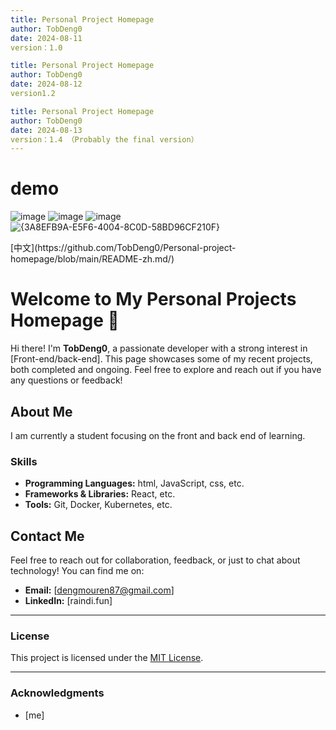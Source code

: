 ```yaml
---
title: Personal Project Homepage
author: TobDeng0
date: 2024-08-11
version：1.0

title: Personal Project Homepage
author: TobDeng0
date: 2024-08-12
version1.2

title: Personal Project Homepage
author: TobDeng0
date: 2024-08-13
version：1.4 （Probably the final version）
---
```


# demo
![image](https://github.com/user-attachments/assets/e4551016-ff1b-485e-8834-272d64e90438)
![image](https://github.com/user-attachments/assets/e455c516-fff3-4277-a762-a693002b02db)
![image](https://github.com/user-attachments/assets/e43d3645-bbab-4d3b-912d-b959485f5a1e)
![{3A8EFB9A-E5F6-4004-8C0D-58BD96CF210F}](https://github.com/user-attachments/assets/a8150997-f760-4ce7-9911-ca3389a318f9)




<!-- You can use emojis to make your page more engaging! 🚀 -->  [中文](https://github.com/TobDeng0/Personal-project-homepage/blob/main/README-zh.md/)
# Welcome to My Personal Projects Homepage 🌟

Hi there! I'm **TobDeng0**, a passionate developer with a strong interest in [Front-end/back-end]. This page showcases some of my recent projects, both completed and ongoing. Feel free to explore and reach out if you have any questions or feedback!

## About Me

I am currently a student focusing on the front and back end of learning.
### Skills

- **Programming Languages:** html, JavaScript, css, etc.
- **Frameworks & Libraries:** React, etc.
- **Tools:** Git, Docker, Kubernetes, etc.

## Contact Me

Feel free to reach out for collaboration, feedback, or just to chat about technology! You can find me on:

- **Email:** [dengmouren87@gmail.com]
- **LinkedIn:** [raindi.fun]

---

### License

This project is licensed under the [MIT License](LICENSE).

---

### Acknowledgments

- [me]
